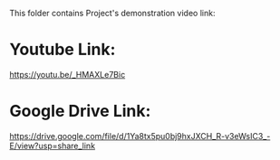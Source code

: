 This folder contains Project's demonstration video link:
# Youtube Link:
https://youtu.be/_HMAXLe7Bic

# Google Drive Link:
https://drive.google.com/file/d/1Ya8tx5pu0bj9hxJXCH_R-v3eWsIC3_-E/view?usp=share_link
